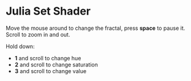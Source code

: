# Julia Set Shader

Move the mouse around to change the fractal, press __space__ to pause it.
Scroll to zoom in and out.

Hold down:
- **1** and scroll to change hue
- **2** and scroll to change saturation
- **3** and scroll to change value
